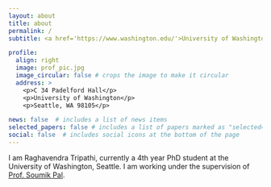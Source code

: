 ```yaml
---
layout: about
title: about
permalink: /
subtitle: <a href='https://www.washington.edu/'>University of Washington</a>. Department of Mathematics. 

profile:
  align: right
  image: prof_pic.jpg
  image_circular: false # crops the image to make it circular
  address: >
    <p>C 34 Padelford Hall</p>
    <p>University of Washington</p>
    <p>Seattle, WA 98105</p>

news: false  # includes a list of news items
selected_papers: false # includes a list of papers marked as "selected={true}"
social: false  # includes social icons at the bottom of the page
---
```


I am Raghavendra Tripathi, currently a 4th year PhD student at the University of Washington, Seattle. I am working under the supervision of [Prof. Soumik Pal](https://sites.math.washington.edu/~soumik/). 